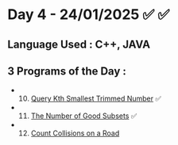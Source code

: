 # Day 4 - 24/01/2025 ✅ ✅
## Language Used : **C++**, **JAVA**
## 3 Programs of the Day :
   - 10. [Query Kth Smallest Trimmed Number](https://leetcode.com/problems/query-kth-smallest-trimmed-number/description/) ✅
   - 11. [The Number of Good Subsets](https://leetcode.com/problems/the-number-of-good-subsets/description/) ✅
   - 12. [Count Collisions on a Road](https://leetcode.com/problems/count-collisions-on-a-road/description/)
##
